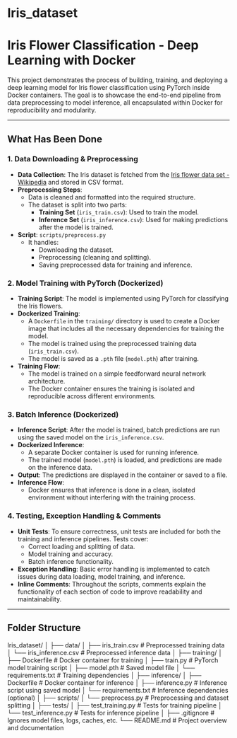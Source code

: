 # Iris_dataset
#  Iris Flower Classification - Deep Learning with Docker

This project demonstrates the process of building, training, and deploying a deep learning model for Iris flower classification using PyTorch inside Docker containers. The goal is to showcase the end-to-end pipeline from data preprocessing to model inference, all encapsulated within Docker for reproducibility and modularity.

---

## What Has Been Done

### 1.  **Data Downloading & Preprocessing**
- **Data Collection**: The Iris dataset is fetched from the [Iris flower data set - Wikipedia](https://en.wikipedia.org/wiki/Iris_flower_data_set) and stored in CSV format.
- **Preprocessing Steps**:
  - Data is cleaned and formatted into the required structure.
  - The dataset is split into two parts:
    - **Training Set** (`iris_train.csv`): Used to train the model.
    - **Inference Set** (`iris_inference.csv`): Used for making predictions after the model is trained.
- **Script**: `scripts/preprocess.py`
  - It handles:
    - Downloading the dataset.
    - Preprocessing (cleaning and splitting).
    - Saving preprocessed data for training and inference.

### 2. **Model Training with PyTorch (Dockerized)**
- **Training Script**: The model is implemented using PyTorch for classifying the Iris flowers.
- **Dockerized Training**:
  - A `Dockerfile` in the `training/` directory is used to create a Docker image that includes all the necessary dependencies for training the model.
  - The model is trained using the preprocessed training data (`iris_train.csv`).
  - The model is saved as a `.pth` file (`model.pth`) after training.
- **Training Flow**:
  - The model is trained on a simple feedforward neural network architecture.
  - The Docker container ensures the training is isolated and reproducible across different environments.

### 3. **Batch Inference (Dockerized)**
- **Inference Script**: After the model is trained, batch predictions are run using the saved model on the `iris_inference.csv`.
- **Dockerized Inference**:
  - A separate Docker container is used for running inference.
  - The trained model (`model.pth`) is loaded, and predictions are made on the inference data.
- **Output**: The predictions are displayed in the container or saved to a file.
- **Inference Flow**:
  - Docker ensures that inference is done in a clean, isolated environment without interfering with the training process.

### 4.  **Testing, Exception Handling & Comments**
- **Unit Tests**: To ensure correctness, unit tests are included for both the training and inference pipelines. Tests cover:
  - Correct loading and splitting of data.
  - Model training and accuracy.
  - Batch inference functionality.
- **Exception Handling**: Basic error handling is implemented to catch issues during data loading, model training, and inference.
- **Inline Comments**: Throughout the scripts, comments explain the functionality of each section of code to improve readability and maintainability.

---

## Folder Structure
Iris_dataset/ │ ├── data/ │ ├── iris_train.csv # Preprocessed training data │ └── iris_inference.csv # Preprocessed inference data │ ├── training/ │ ├── Dockerfile # Docker container for training │ ├── train.py # PyTorch model training script │ ├── model.pth # Saved model file │ └── requirements.txt # Training dependencies │ ├── inference/ │ ├── Dockerfile # Docker container for inference │ ├── inference.py # Inference script using saved model │ └── requirements.txt # Inference dependencies (optional) │ ├── scripts/ │ └── preprocess.py # Preprocessing and dataset splitting │ ├── tests/ │ ├── test_training.py # Tests for training pipeline │ └── test_inference.py # Tests for inference pipeline │ ├── .gitignore # Ignores model files, logs, caches, etc. └── README.md # Project overview and documentation
